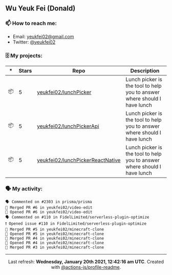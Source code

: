 ## Wu Yeuk Fei (Donald)

### 📫 How to reach me:

- Email: [yeukfei02@gmail.com](yeukfei02@gmail.com)
- Twitter: [@yeukfei02](https://twitter.com/yeukfei02)

### 🗄 My projects:

|*|Stars|Repo|Description|
|---|---|---|---|
| 📦 | 5 | [yeukfei02/lunchPicker](https://github.com/yeukfei02/lunchPicker) | Lunch picker is the tool to help you to answer where should I have lunch |
| 📦 | 5 | [yeukfei02/lunchPickerApi](https://github.com/yeukfei02/lunchPickerApi) | Lunch picker is the tool to help you to answer where should I have lunch |
| 📦 | 5 | [yeukfei02/lunchPickerReactNative](https://github.com/yeukfei02/lunchPickerReactNative) | Lunch picker is the tool to help you to answer where should I have lunch |

### 🗣 My activity:

```
🗣 Commented on #2303 in prisma/prisma
🎉 Merged PR #6 in yeukfei02/video-edit
💪 Opened PR #6 in yeukfei02/video-edit
🗣 Commented on #110 in FidelLimited/serverless-plugin-optimize
❗️ Opened issue #110 in FidelLimited/serverless-plugin-optimize
🎉 Merged PR #5 in yeukfei02/minecraft-clone
💪 Opened PR #5 in yeukfei02/minecraft-clone
🎉 Merged PR #4 in yeukfei02/minecraft-clone
💪 Opened PR #4 in yeukfei02/minecraft-clone
🎉 Merged PR #3 in yeukfei02/minecraft-clone
```

<!-- <img src="https://github-readme-stats.vercel.app/api?username=yeukfei02&show_icons=true&count_private=true&theme=radical" />

<img src="https://github-readme-stats.vercel.app/api/top-langs/?username=yeukfei02&theme=radical" /> -->

---

<p align="center">Last refresh: <b>Wednesday, January 20th 2021, 12:42:16 am UTC</b>. Created with <a href=https://github.com/marketplace/actions/profile-readme>@actions-js/profile-readme</a>.</p>
